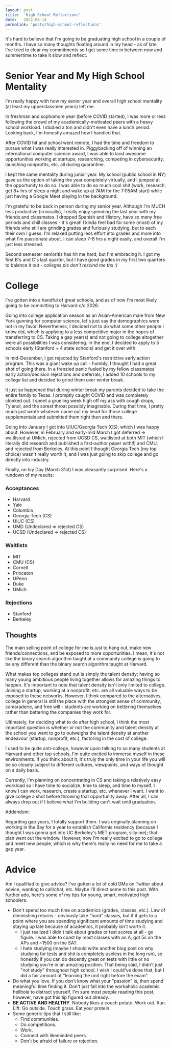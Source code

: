 ```yaml
---
layout: post
title:  'High School Reflections'
date:   2022-04-14
permalink: 'posts/high-school-reflections'
---
```


It's hard to believe that I'm going to be graduating high school in a couple of months. I have so many thoughts floating around in my head - as of late, I've tried to clear my commitments so I get some time in between now and summertime to take it slow and reflect.

# Senior Year and My High School Mentality
I'm really happy with how my senior year and overall high school mentality (at least my upperclassmen years) left me.  

In freshman and sophomore year (before COVID started), I was more or less following the crowd of my academically-motivated peers with a heavy school workload. I studied a ton and didn't even have a lunch period. Looking back, I'm honestly amazed how I handled that.

After COVID hit and school went remote, I had the time and freedom to pursue what I was really interested in. Piggybacking off of winning an international computer science award, I was able to land awesome opportunities working at startups, researching, competing in cybersecurity, launching nonprofits, etc. all during quarantine.

I kept the same mentality during junior year. My school (public school in NY) gave us the option of taking the year completely virtually, and I jumped at the opportunity to do so. I was able to do so much cool shit (work, research, get 8+ hrs of sleep a night and wake up at 7AM for the 7:05AM start) while just having a Google Meet playing in the background.

I'm grateful to be back in person during my senior year. Although I'm MUCH less productive (ironically), I really enjoy spending the last year with my friends and classmates. I dropped Spanish and History, have so many free periods and chill classes - it's great! I kinda feel bad for some (most) of my friends who still are grinding grades and furiously studying, but to each their own I guess. I'm relaxed putting less effort into grades and more into what I'm passionate about. I can sleep 7-8 hrs a night easily, and overall I'm just less stressed.

Second semester senioritis has hit me hard, but I'm embracing it. I got my first B's and C's last quarter, but I have good grades in my first two quarters to balance it out - *colleges pls don't rescind me thx :)*

<p></p>

# College
I've gotten into a handful of great schools, and as of now I'm most likely going to be committing to Harvard c/o 2026.
  
Going into college application season as an Asian-American male from New York gunning for computer science, let's just say the demographics were not in my favor. Nevertheless, I decided not to do what some other people I know did, which is applying to a less competitive major in the hopes of transferring to CS. Taking a gap year(s) and not going to college altogether were all possibilities I was considering. In the end, I decided to apply to 5 schools early (Stanford + 4 state schools) and get it over with.

In mid-December, I got rejected by Stanford's restrictive early action program. This was a giant wake up call - humbly, I thought I had a great shot of going there. In a frenzied panic fueled by my fellow classmates' early action/decision rejections and deferrals, I added 10 schools to my college list and decided to grind them over winter break. 

It just so happened that during winter break my parents decided to take the entire family to Texas. I promptly caught COVID and was completely clonked out. I spent a grueling week high off my ass with cough drops, Tylenol, and the sorest throat possibly imaginable. During that time, I pretty much just wrote whatever came out my head for those college supplementals and submitted them right then and there.

Going into January I got into UIUC/Georgia Tech (CS), which I was happy about. However, in February and early-mid March I got deferred => waitlisted at UMich, rejected from UCSD CS, waitlisted at both MIT (which I literally did research and published a first-author paper with!!) and CMU, and rejected from Berkeley. At this point I thought Georgia Tech (my top choice) wasn't really worth it, and I was just going to skip college and go directly into industry.

Finally, on Ivy Day (March 31st) I was pleasantly surprised. Here's a rundown of my results:

### Acceptances
- Harvard
- Yale
- Columbia
- Georgia Tech (CS)
- UIUC (CS)
- UMD (Undeclared => rejected CS)
- UCSD (Undeclared => rejected CS)

### Waitlists
- MIT
- CMU (CS)
- Cornell
- Princeton
- UPenn
- Duke
- UMich

### Rejections
- Stanford
- Berkeley

## Thoughts
The main selling point of college for me is just to hang out, make new friends/connections, and be exposed to more opportunities. I mean, it's not like the binary search algorithm taught at a community college is going to be any different than the binary search algorithm taught at Harvard.

What makes top colleges stand out is simply the talent density; having so many young ambitious people living together allows for amazing things to happen. It's important to note that talent density isn't only limited to college. Joining a startup, working at a nonprofit, etc. are all valuable ways to be exposed to these networks. However, I think compared to the alternatives, college in general is still the place with the strongest sense of community, camaraderie, and free will - students are working on bettering themselves rather than bettering the companies they work for.

Ultimately, for deciding what to do after high school, I think the most important question is whether or not the community and talent density at the school you want to go to outweighs the talent density at another endeavour (startup, nonprofit, etc.), factoring in the cost of college.

I used to be quite anti-college, however upon talking to so many students at Harvard and other top schools, I'm quite excited to immerse myself in these environments. If you think about it, it's truly the only time in your life you will be so closely subject to different cultures, viewpoints, and ways of thought on a daily basis.

Currently, I'm planning on concentrating in CS and taking a relatively easy workload so I have time to socialize, time to sleep, and time to myself. I know I can work, research, create a startup, etc. whenever I want. I want to give college a shot before throwing that opportunity away. After all, I can always drop out if I believe what I'm building can't wait until graduation.

Addendum:

Regarding gap years, I totally support them. I was originally planning on working in the Bay for a year to establish California residency (because I thought I was gonna get into UC Berkeley's MET program, silly me); that plan went out the window. However, now I'm really excited to go to college and meet new people, which is why there's really no need for me to take a gap year.

# Advice

Am I qualified to give advice? I've gotten a lot of cold DMs on Twitter about advice, wanting to call/chat, etc. Maybe I'll direct some to this post. With further ado, here's some of my tips for young, smart, motivated high schoolers:
- Don't spend too much time on academics (grades, classes, etc.). Law of diminishing returns - obviously take "hard" classes, but if it gets to a point where you are spending significant amounts of time studying and staying up late because of academics, it probably isn't worth it.
  - I just realized I didn't talk about grades or test scores at all - go figure. I was able to coast by most classes with an A, got 5s on the APs and ~1500 on the SAT. 
  - I hate studying (maybe I should write another blog post on why studying for tests and shit is completely useless in the long run), so honestly if you can do decently great on tests with little or no studying you're in an amazing position. That being said, I didn't just "not study" throughout high school. I wish I could've done that, but I did a fair amount of "learning the unit right before the exam".
- Do what you love. If you don't know what your "passion" is, then spend meaningful time finding it. Don't just fall into the workaholic academic hellhole to distract yourself. I'm sure most people reading this post, however, have got this tip figured out already.
- **BE ACTIVE AND HEALTHY**. Nobody likes a couch potato. Work out. Run. Lift. Go outside. Touch grass. Eat your protein.
- Some generic tips that I still like:
  - Find communities.
  - Do competitions.
  - Work.
  - Connect with likeminded peers.
  - Don't be afraid of failure or rejection.